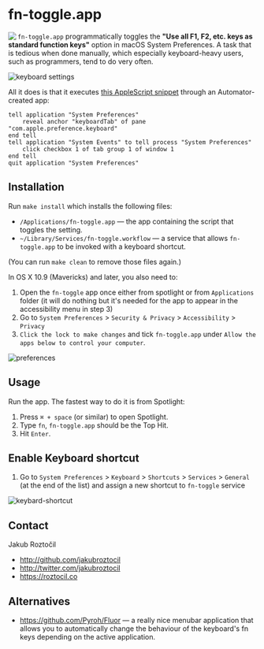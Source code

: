 # fn-toggle.app

<img align="left" src="https://github.com/jakubroztocil/macos-fn-toggle/blob/master/Logo.png">

`fn-toggle.app` programmatically toggles the
**"Use all F1, F2, etc. keys as standard function keys"**
option in macOS System Preferences. A task that is tedious
when done manually, which especially keyboard-heavy users,
such as programmers, tend to do very often.

![keyboard settings](https://github.com/jakubroztocil/macos-fn-toggle/blob/master/Screenshots/keyboard-settings.png)

All it does is that it executes 
[this AppleScript snippet](http://apple.stackexchange.com/questions/59178#answer-60496)
through an Automator-created app:

```applescript
tell application "System Preferences"
	reveal anchor "keyboardTab" of pane "com.apple.preference.keyboard"
end tell
tell application "System Events" to tell process "System Preferences"
	click checkbox 1 of tab group 1 of window 1
end tell
quit application "System Preferences"
```


## Installation

Run `make install` which installs the following files:

* `/Applications/fn-toggle.app` — the app containing the script that toggles 
  the setting.
* `~/Library/Services/fn-toggle.workflow` — a service that allows 
  `fn-toggle.app` to be invoked with a keyboard shortcut.

(You can run `make clean` to remove those files again.)

In OS X 10.9 (Mavericks) and later, you also need to:

1. Open the `fn-toggle` app once either from spotlight or from `Applications` 
   folder (it will do nothing but it's needed for the app to appear in  the 
   accessibility menu in step 3)
2. Go to `System Preferences` > `Security & Privacy` > `Accessibility` > 
   `Privacy` 
3. `Click the lock to make changes` and tick `fn-toggle.app` under 
   `Allow the apps below to control your computer`.


![preferences](https://github.com/jakubroztocil/macos-fn-toggle/blob/master/Screenshots/privacy-settings.png)


## Usage

Run the app. The fastest way to do it is from Spotlight:

1. Press `⌘ + space` (or similar) to open Spotlight.
2. Type `fn`, `fn-toggle.app` should be the Top Hit.
3. Hit `Enter`.

## Enable Keyboard shortcut

1. Go to `System Preferences` > `Keyboard` > `Shortcuts` > `Services` > `General` 
   (at the end of the list) and assign a new shortcut to `fn-toggle` service


![keybard-shortcut](https://github.com/jakubroztocil/macos-fn-toggle/blob/master/Screenshots/keyboard-shortcut.png)


## Contact

Jakub Roztočil

* http://github.com/jakubroztocil
* http://twitter.com/jakubroztocil
* https://roztocil.co


## Alternatives

* https://github.com/Pyroh/Fluor — a really nice menubar application that allows you to automatically change the behaviour of the keyboard's fn keys depending on the active application.

